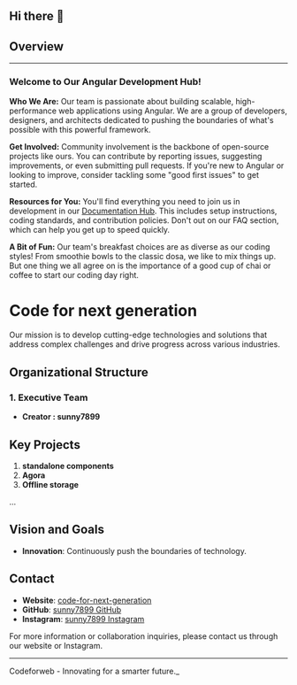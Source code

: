 ## Hi there 👋

## Overview
---

### Welcome to Our Angular Development Hub!

**Who We Are:**
Our team is passionate about building scalable, high-performance web applications using Angular. We are a group of developers, designers, and architects dedicated to pushing the boundaries of what's possible with this powerful framework.

**Get Involved:**
Community involvement is the backbone of open-source projects like ours. You can contribute by reporting issues, suggesting improvements, or even submitting pull requests. If you're new to Angular or looking to improve, consider tackling some "good first issues" to get started.

**Resources for You:**
You'll find everything you need to join us in development in our [Documentation Hub](https://bio.link/angulardev). This includes setup instructions, coding standards, and contribution policies. Don't  out on our FAQ section, which can help you get up to speed quickly.

**A Bit of Fun:**
Our team's breakfast choices are as diverse as our coding styles! From smoothie bowls to the classic dosa, we like to mix things up. But one thing we all agree on is the importance of a good cup of chai or coffee to start our coding day right.

# Code for next generation
 Our mission is to develop cutting-edge technologies and solutions that address complex challenges and drive progress across various industries.

## Organizational Structure

### 1. Executive Team
- **Creator : sunny7899**
## Key Projects

1. **standalone components**
2. **Agora**
3. **Offline storage**

...

## Vision and Goals

- **Innovation**: Continuously push the boundaries of technology.

## Contact

- **Website**: [code-for-next-generation](https://code-for-next-generation.vercel.app/)
- **GitHub**: [sunny7899 GitHub](https://github.com/sunny7899)
- **Instagram**: [sunny7899 Instagram](https://www.instagram.com/angular_development/)

For more information or collaboration inquiries, please contact us through our website or Instagram.

---

Codeforweb - Innovating for a smarter future._


<!--

**Here are some ideas to get you started:**

🙋‍♀️ A short introduction - what is your organization all about?
🌈 Contribution guidelines - how can the community get involved?
👩‍💻 Useful resources - where can the community find your docs? Is there anything else the community should know?
🍿 Fun facts - what does your team eat for breakfast?
🧙 Remember, you can do mighty things with the power of [Markdown](https://docs.github.com/github/writing-on-github/getting-started-with-writing-and-formatting-on-github/basic-writing-and-formatting-syntax)
-->
